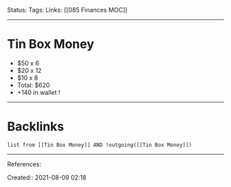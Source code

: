 Status: 
Tags: 
Links: [[085 Finances MOC]]
___
# Tin Box Money
- $50 x 6
- $20 x 12
- $10 x 8
- Total: $620
- +140 in wallet !
___
# Backlinks
```dataview
list from [[Tin Box Money]] AND !outgoing([[Tin Box Money]])
```
___
References:

Created:: 2021-08-09 02:18
